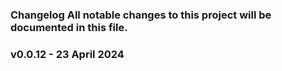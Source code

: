 ### Changelog All notable changes to this project will be documented in this file.

### v0.0.12 - 23 April 2024
